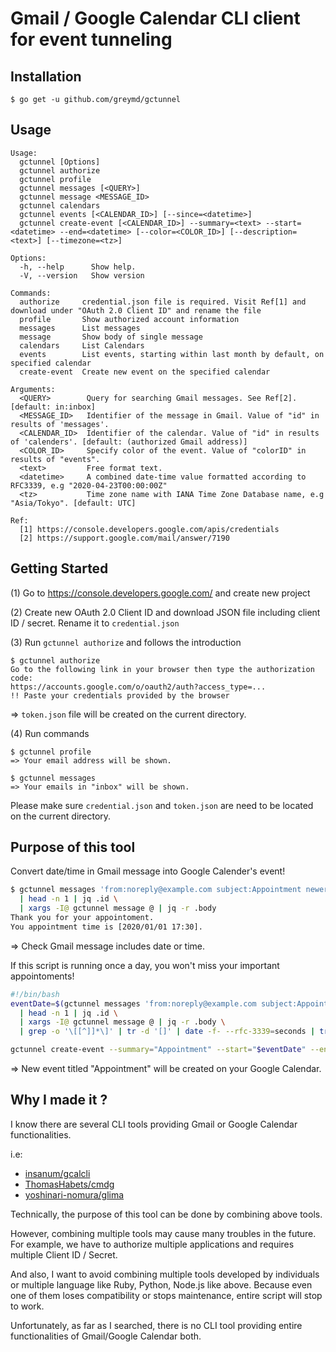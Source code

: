 # Gmail / Google Calendar CLI client for event tunneling 

## Installation

```
$ go get -u github.com/greymd/gctunnel
```

## Usage

```
Usage:
  gctunnel [Options]
  gctunnel authorize
  gctunnel profile
  gctunnel messages [<QUERY>]
  gctunnel message <MESSAGE_ID>
  gctunnel calendars
  gctunnel events [<CALENDAR_ID>] [--since=<datetime>]
  gctunnel create-event [<CALENDAR_ID>] --summary=<text> --start=<datetime> --end=<datetime> [--color=<COLOR_ID>] [--description=<text>] [--timezone=<tz>]

Options:
  -h, --help      Show help.
  -V, --version   Show version

Commands:
  authorize     credential.json file is required. Visit Ref[1] and download under "OAuth 2.0 Client ID" and rename the file
  profile       Show authorized account information
  messages      List messages
  message       Show body of single message
  calendars     List Calendars
  events        List events, starting within last month by default, on specified calendar
  create-event  Create new event on the specified calendar

Arguments:
  <QUERY>        Query for searching Gmail messages. See Ref[2]. [default: in:inbox]
  <MESSAGE_ID>   Identifier of the message in Gmail. Value of "id" in results of 'messages'.
  <CALENDAR_ID>  Identifier of the calendar. Value of "id" in results of 'calenders'. [default: (authorized Gmail address)]
  <COLOR_ID>     Specify color of the event. Value of "colorID" in results of "events".
  <text>         Free format text.
  <datetime>     A combined date-time value formatted according to RFC3339, e.g "2020-04-23T00:00:00Z"
  <tz>           Time zone name with IANA Time Zone Database name, e.g "Asia/Tokyo". [default: UTC]

Ref:
  [1] https://console.developers.google.com/apis/credentials
  [2] https://support.google.com/mail/answer/7190
```

## Getting Started

(1) Go to https://console.developers.google.com/ and create new project

(2) Create new OAuth 2.0 Client ID and download JSON file including client ID / secret. Rename it to `credential.json`

(3) Run `gctunnel authorize` and follows the introduction
```
$ gctunnel authorize
Go to the following link in your browser then type the authorization code:
https://accounts.google.com/o/oauth2/auth?access_type=...
!! Paste your credentials provided by the browser
```
=> `token.json` file will be created on the current directory.

(4) Run commands

```
$ gctunnel profile
=> Your email address will be shown.

$ gctunnel messages
=> Your emails in "inbox" will be shown.
```

Please make sure `credential.json` and `token.json` are need to be located on the current directory.

## Purpose of this tool
Convert date/time in Gmail message into Google Calender's event!

```bash
$ gctunnel messages 'from:noreply@example.com subject:Appointment newer_than:1d' \
  | head -n 1 | jq .id \
  | xargs -I@ gctunnel message @ | jq -r .body
Thank you for your appointoment.
You appointment time is [2020/01/01 17:30].
```
=> Check Gmail message includes date or time.

If this script is running once a day, you won't miss your important appointoments!
```bash
#!/bin/bash
eventDate=$(gctunnel messages 'from:noreply@example.com subject:Appointment newer_than:1d' \
  | head -n 1 | jq .id \
  | xargs -I@ gctunnel message @ | jq -r .body \
  | grep -o '\[[^]]*\]' | tr -d '[]' | date -f- --rfc-3339=seconds | tr ' ' T)

gctunnel create-event --summary="Appointment" --start="$eventDate" --end="$(date -d "$eventDate 30 minutes" --rfc-3339=seconds | tr ' ' T)"
```
=> New event titled "Appointment" will be created on your Google Calendar.


## Why I made it ?
I know there are several CLI tools providing Gmail or Google Calendar functionalities.

i.e:
* [insanum/gcalcli](https://github.com/insanum/gcalcli)
* [ThomasHabets/cmdg](https://github.com/ThomasHabets/cmdg)
* [yoshinari-nomura/glima](https://github.com/yoshinari-nomura/glima)

Technically, the purpose of this tool can be done by combining above tools.

However, combining multiple tools may cause many troubles in the future.
For example, we have to authorize multiple applications and requires multiple Client ID / Secret.

And also, I want to avoid combining multiple tools developed by individuals or multiple language like Ruby, Python, Node.js like above.
Because even one of them loses compatibility or stops maintenance, entire script will stop to work.

Unfortunately, as far as I searched, there is no CLI tool providing entire functionalities of Gmail/Google Calendar both.
